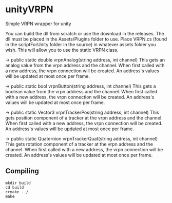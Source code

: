 unityVRPN
=========

Simple VRPN wrapper for unity

You can build the dll from scratch or use the download in the releases.
The dll must be placed in the Assets/Plugins folder to use.  Place VRPN.cs (found in the scriptForUnity folder in the source) in whatever assets folder you wish.  This will allow you to use the static VRPN class.

-> public static double vrpnAnalog(string address, int channel)
This gets an analog value from the vrpn address and the channel.  When first called with a new address, the vrpn connection will be created.  An address's values will be updated at most once per frame.

-> public static bool vrpnButton(string address, int channel)
This gets a boolean value from the vrpn address and the channel.  When first called with a new address, the vrpn connection will be created.  An address's values will be updated at most once per frame.

-> public static Vector3 vrpnTrackerPos(string address, int channel)
This gets position component of a tracker at the vrpn address and the channel.  When first called with a new address, the vrpn connection will be created.  An address's values will be updated at most once per frame.

-> public static Quaternion vrpnTrackerQuat(string address, int channel)
This gets rotation component of a tracker at the vrpn address and the channel.  When first called with a new address, the vrpn connection will be created.  An address's values will be updated at most once per frame.

Compiling
---------
```
mkdir build
cd build
ccmake ../
make
```
